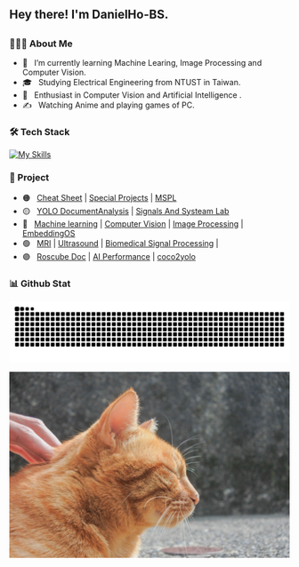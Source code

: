 <h2> Hey there! I'm DanielHo-BS. <h2>

<h3> 👨🏻‍💻 About Me </h3>

- 🔭 &nbsp; I’m currently learning Machine Learing, Image Processing and Computer Vision.
- 🎓 &nbsp; Studying Electrical Engineering from NTUST in Taiwan.
- 🌱 &nbsp; Enthusiast in Computer Vision and Artificial Intelligence .
- ✍️ &nbsp; Watching Anime and playing games of PC. 

<h3> 🛠 Tech Stack </h3>

[![My Skills](https://skillicons.dev/icons?i=python,matlab,cpp,linux,mysql,docker,git,vscode,latex,md)](https://skillicons.dev)

<h3> 🤖 Project </h3>

- 🟠 &nbsp; [Cheat Sheet](https://github.com/DanielHo-BS/cheat-sheet) | [Special Projects](https://github.com/DanielHo-BS/Special-Projects) | [MSPL](https://github.com/DanielHo-BS/MSPL)
- 🟡 &nbsp; [YOLO DocumentAnalysis](https://github.com/DanielHo-BS/YOLO-DocumentAnalysis) | [Signals And Systeam Lab](https://github.com/DanielHo-BS/SignalsAndSysteam)
- 🔵 &nbsp; [Machine learning](https://github.com/DanielHo-BS/MachineLearning) | [Computer Vision](https://github.com/DanielHo-BS/Computer-Vision) | [Image Processing](https://github.com/DanielHo-BS/ImageProcessing) | [EmbeddingOS](https://github.com/DanielHo-BS/EmbeddingOS) 
- 🟢 &nbsp; [MRI](https://github.com/DanielHo-BS/MRI) | [Ultrasound](https://github.com/DanielHo-BS/Ultrasound) |  [Biomedical Signal Processing](https://github.com/DanielHo-BS/BiomedicalSignalProcessing) | 
- 🟣 &nbsp; [Roscube Doc](https://github.com/DanielHo-BS/roscube-doc) | [AI Performance](https://github.com/DanielHo-BS/AI_performance) | [coco2yolo](https://github.com/DanielHo-BS/coco2yolo)

<h3 align="left">📊 Github Stat</h3>

![GitHub Snake Light](https://github.com/DanielHo-BS/DanielHo-BS/blob/output/github-contribution-grid-snake.svg)

<img src="https://github.com/DanielHo-BS/DanielHo-BS/blob/master/cat_bg.jpg">




